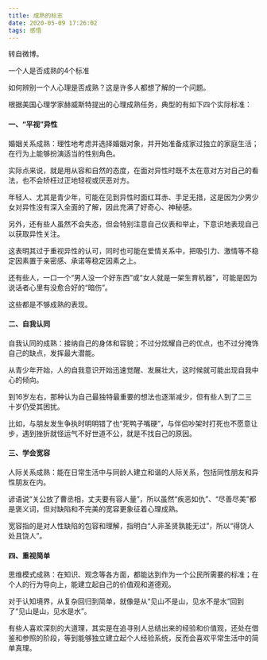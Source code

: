 ```yaml
---
title: 成熟的标志
date: 2020-05-09 17:26:02
tags: 感悟
---
```

转自微博。

一个人是否成熟的4个标准

如何辨别一个人心理是否成熟？这是许多人都想了解的一个问题。

根据美国心理学家赫威斯特提出的心理成熟任务，典型的有如下四个实际标准：

#### 一、“平视”异性

婚姻关系成熟：理性地考虑并选择婚姻对象，并开始准备成家过独立的家庭生活；在行为上能够扮演适当的性别角色。

实际点来说，就是用从容和自然的态度，在面对异性时既不太在意对方对自己的看法，也不会矫枉过正地轻视或厌恶对方。

年轻人、尤其是青少年，可能在见到异性时面红耳赤、手足无措，这是因为少男少女对异性没有深入全面的了解，因此充满了好奇心、神秘感。

另外，还有些人虽然不会失态，但会特别注意自己仪表和举止，下意识地表现自己以获取异性关注。

这表明其过于重视异性的认可，同时也可能在爱情关系中，把吸引力、激情等不稳定因素置于亲密感、承诺等稳定因素之上。

还有些人，一口一个“男人没一个好东西”或“女人就是一架生育机器”，可能是因为说话者心里有没愈合好的“暗伤”。

这些都是不够成熟的表现。

#### 二、自我认同

自我认同的成熟：接纳自己的身体和容貌；不过分炫耀自己的优点，也不过分掩饰自己的缺点，发挥最大潜能。

从青少年开始，人的自我意识开始迅速觉醒、发展壮大，这时候就可能出现自我中心的倾向。

到16岁左右，那种认为自己最独特最重要的想法也逐渐减少，但有些人到了二三十岁仍受其困扰。

比如，与朋友发生争执时明明错了也“死鸭子嘴硬”，与伴侣吵架时打死也不愿意让步，遇到挫折就怪运气不好世道不公，就是不找自己的原因。

#### 三、学会宽容

人际关系成熟：能在日常生活中与同龄人建立和谐的人际关系，包括同性朋友和异性朋友在内。

谚语说“关公放了曹丞相，丈夫要有容人量”，所以虽然“疾恶如仇”、“尽善尽美”都是褒义词，但对缺陷和不完美的宽容更象征着心理成熟。

宽容指的是对人性缺陷的包容和理解，指明白“人非圣贤孰能无过”，所以“得饶人处且饶人”。

#### 四、重视简单

思维模式成熟：在知识、观念等各方面，都能达到作为一个公民所需要的标准；在个人的行为导向上，能建立起自己的价值观和道德观。

对于认知境界，从复杂回归到简单，就像是从“见山不是山，见水不是水”回到了“见山是山，见水是水”。

有些人喜欢深刻的大道理，其实是在追寻别人总结出来的经验和价值观，还处在借鉴和参照的阶段，等到能够独立建立起个人经验系统，反而会喜欢平常生活中的简单真理。